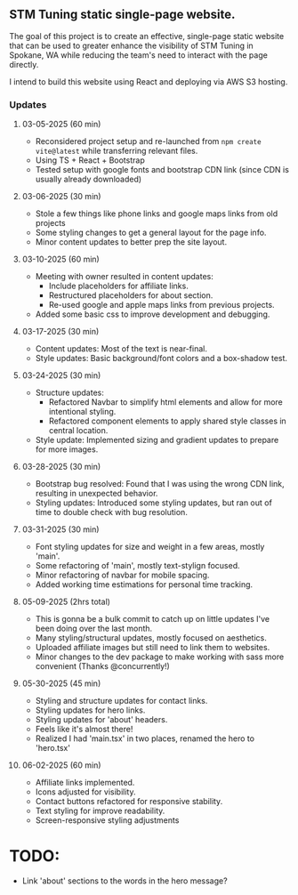 ## STM Tuning static single-page website.

The goal of this project is to create an effective, single-page static website that can be used to greater enhance the visibility of STM Tuning in Spokane, WA while reducing the team's need to interact with the page directly.

I intend to build this website using React and deploying via AWS S3 hosting.

### Updates

1. 03-05-2025 (60 min)
    - Reconsidered project setup and re-launched from `npm create vite@latest` while transferring relevant files.
    - Using TS + React + Bootstrap
    - Tested setup with google fonts and bootstrap CDN link (since CDN is usually already downloaded)

2. 03-06-2025 (30 min)
    - Stole a few things like phone links and google maps links from old projects
    - Some styling changes to get a general layout for the page info.
    - Minor content updates to better prep the site layout.

3. 03-10-2025 (60 min)
    - Meeting with owner resulted in content updates:
        - Include placeholders for affiliate links.
        - Restructured placeholders for about section.
        - Re-used google and apple maps links from previous projects.
    - Added some basic css to improve development and debugging.

4. 03-17-2025 (30 min)
    - Content updates: Most of the text is near-final.
    - Style updates: Basic background/font colors and a box-shadow test.

5. 03-24-2025 (30 min)
    - Structure updates:
        - Refactored Navbar to simplify html elements and allow for more intentional styling.
        - Refactored component elements to apply shared style classes in central location.
    - Style update: Implemented sizing and gradient updates to prepare for more images.

6. 03-28-2025 (30 min)
    - Bootstrap bug resolved: Found that I was using the wrong CDN link, resulting in unexpected behavior.
    - Styling updates: Introduced some styling updates, but ran out of time to double check with bug resolution.

7. 03-31-2025 (30 min)
    - Font styling updates for size and weight in a few areas, mostly 'main'.
    - Some refactoring of 'main', mostly text-stylign focused.
    - Minor refactoring of navbar for mobile spacing.
    - Added working time estimations for personal time tracking.

8. 05-09-2025   (2hrs total)
    - This is gonna be a bulk commit to catch up on little updates I've been doing over the last month.
    - Many styling/structural updates, mostly focused on aesthetics.
    - Uploaded affiliate images but still need to link them to websites.
    - Minor changes to the dev package to make working with sass more convenient (Thanks @concurrently!)

9. 05-30-2025 (45 min)
    - Styling and structure updates for contact links.
    - Styling updates for hero links.
    - Styling updates for 'about' headers.
    - Feels like it's almost there!
    - Realized I had 'main.tsx' in two places, renamed the hero to 'hero.tsx'

10. 06-02-2025 (60 min)
    - Affiliate links implemented.
    - Icons adjusted for visibility.
    - Contact buttons refactored for responsive stability.
    - Text styling for improve readability.
    - Screen-responsive styling adjustments

# TODO:
- Link 'about' sections to the words in the hero message?
